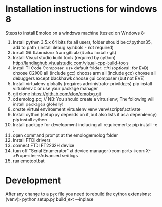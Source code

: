 Installation instructions for windows 8
=======================================

Steps to install Emolog on a windows machine (tested on Windows 8)

1. Install python 3.5.x 64 bits
	for all users, folder should be c:\python35, add to path, (install debug symbols - not required)
2. install Git Extensions from github (it also installs git)
3. Install Visual studio build tools (required by cython)
http://landinghub.visualstudio.com/visual-cpp-build-tools
4. install TI Code Composer.
use default folder: c:\ti
(optional: for EVB) choose C2000 all (include gcc) 
choose arm all (include gcc)
choose all debuggers except blackhawk
choose gui composer (but not EVE)
5. Install virtualenv globally (requires administrator privildges)
pip install virtualenv # or use your package manager
6. git clone https://github.com/alon/emolog.git
7. cd emolog_pc; // NB: You should create a virtualenv; The following will install packages globally!
8. create virtual environment
virtualenv venv
venv\scripts\activate
9. Install cython (setup.py depends on it, but also lists it as a dependency)
pip install cython
10. Install package for development including all requirements:
pip install -e .
11. open command prompt at the emolog\emolog folder
12. Install FTDI drivers
13. connect FTDI FT2232H device
14. turn off "Serial Enumerator" at device-manager->com ports->com X->Properties->Advanced settings
15. run emotool.bat

Development
===========

After any change to a pyx file you need to rebuild the cython extensions:
(venv)> python setup.py build_ext --inplace
